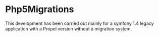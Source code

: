 # Php5Migrations
This development has been carried out mainly for a symfony 1.4 legacy application with a Propel version without a migration system.
